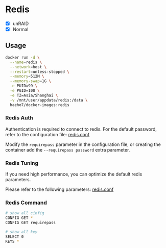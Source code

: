 # Redis

- [x] unRAID
- [x] Normal

## Usage

```sh
docker run -d \
  --name=redis \
  --network=host \
  --restart=unless-stopped \
  --memory=512M \
  --memory-swap=1G \
  -e PUID=99 \
  -e PGID=100 \
  -e TZ=Asia/Shanghai \
  -v /mnt/user/appdata/redis:/data \
  haeho7/docker-images:redis
```

### Redis Auth

Authentication is required to connect to redis. For the default password, refer to the configuration file: [redis.conf](./redis-data/redis.conf)

Modify the `requirepass` parameter in the configuration file, or creating the container add the `--requirepass password` extra parameter.

### Redis Tuning

If you need high performance, you can optimize the default redis parameters.

Please refer to the following parameters: [redis.conf](./redis-data/redis.conf)

### Redis Command

``` sh
# show all cinfig
CONFIG GET *
CONFIG GET requirepass
```

``` sh
# show all key
SELECT 0
KEYS *
```
